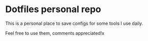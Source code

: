 # Dotfiles personal repo

This is a personal place to save configs for some tools I use daily.

Feel free to use them, comments appreciated!x
